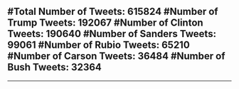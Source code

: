 #Total Number of Tweets: 615824 
#Number of Trump Tweets: 192067
#Number of Clinton Tweets: 190640
#Number of Sanders Tweets: 99061
#Number of Rubio Tweets: 65210
#Number of Carson Tweets: 36484
#Number of Bush Tweets: 32364
---
---
